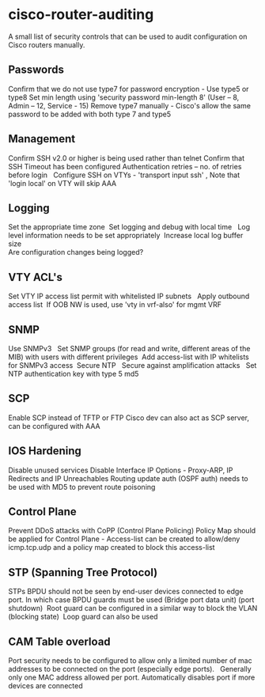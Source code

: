 # cisco-router-auditing
A small list of security controls that can be used to audit configuration on Cisco routers manually. 

## Passwords
Confirm that we do not use type7 for password encryption - Use type5 or type8
Set min length using 'security password min-length 8'  (User – 8, Admin – 12, Service - 15)
Remove type7 manually - Cisco's allow the same password to be added with both type 7 and type5

## Management
Confirm SSH v2.0 or higher is being used rather than telnet
Confirm that SSH Timeout has been configured
Authentication retries – no. of retries before login  
Configure SSH on VTYs - 'transport input ssh' , Note that 'login local' on VTY will skip AAA

## Logging
Set the appropriate time zone 
Set logging and debug with local time  
Log level information needs to be set appropriately 
Increase local log buffer size  
Are configuration changes being logged?

## VTY ACL's
Set VTY IP access list permit with whitelisted IP subnets  
Apply outbound access list 
If OOB NW is used, use 'vty in vrf-also' for mgmt VRF  

## SNMP
Use SNMPv3  
Set SNMP groups (for read and write, different areas of the MIB) with users with different privileges 
Add access-list with IP whitelists for SNMPv3 access 
Secure NTP  
Secure against amplification attacks  
Set NTP authentication key with type 5 md5  

## SCP
Enable SCP instead of TFTP or FTP
Cisco dev can also act as SCP server, can be configured with AAA 

## IOS Hardening
Disable unused services
Disable Interface IP Options - Proxy-ARP, IP Redirects and IP Unreachables
Routing update auth (OSPF auth) needs to be used with MD5 to prevent route poisoning

## Control Plane 
Prevent DDoS attacks with CoPP (Control Plane Policing)
Policy Map should be applied for Control Plane - Access-list can be created to allow/deny icmp.tcp.udp and a policy map created to block this access-list

## STP (Spanning Tree Protocol)
STPs BPDU should not be seen by end-user devices connected to edge port. In which case BPDU guards must be used (Bridge port data unit) (port shutdown) 
Root guard can be configured in a similar way to block the VLAN (blocking state) 
Loop guard can also be used  

## CAM Table overload 
Port security needs to be configured to allow only a limited number of mac addresses to be connected on the port (especially edge ports).  
Generally only one MAC address allowed per port. Automatically disables port if more devices are connected 
